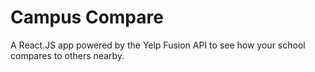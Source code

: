# Campus Compare
A React.JS app powered by the Yelp Fusion API to see how your school compares to others nearby.
